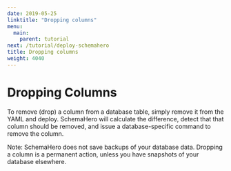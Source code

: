 ```yaml
---
date: 2019-05-25
linktitle: "Dropping columns"
menu:
  main:
    parent: tutorial
next: /tutorial/deploy-schemahero
title: Dropping columns
weight: 4040
---
```


# Dropping Columns

To remove (drop) a column from a database table, simply remove it from the YAML and deploy. SchemaHero will calculate the difference, detect that that column should be removed, and issue a database-specific command to remove the column.

Note: SchemaHero does not save backups of your database data. Dropping a column is a permanent action, unless you have snapshots of your database elsewhere.
